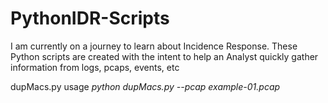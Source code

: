# PythonIDR-Scripts
I am currently on a journey to learn about Incidence Response. These Python scripts are created with the intent to help an Analyst quickly gather information from logs, pcaps, events, etc 

dupMacs.py usage
*python dupMacs.py --pcap example-01.pcap*

